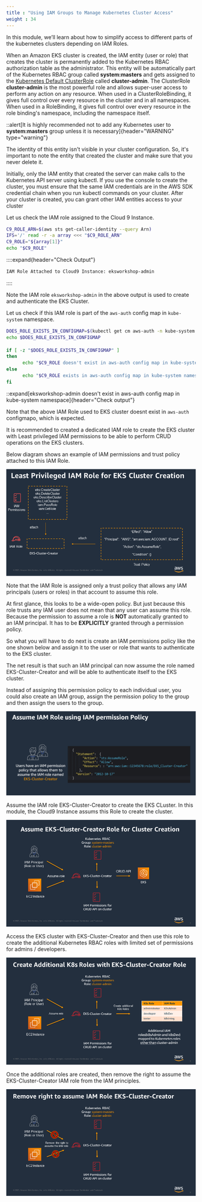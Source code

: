 ```yaml
---
title : "Using IAM Groups to Manage Kubernetes Cluster Access"
weight : 34
---
```


In this module, we’ll learn about how to simplify access to different parts of the kubernetes clusters depending on IAM Roles.


When an Amazon EKS cluster is created, the IAM entity (user or role) that creates the cluster is
permanently added to the Kubernetes RBAC authorization table as the administrator. This entity will be automatically part of the Kubernetes RBAC group called **system\:masters** and gets assigned to the [Kubernetes Default ClusterRole](https://kubernetes.io/docs/reference/access-authn-authz/rbac/) called **cluster-admin**. The ClusterRole **cluster-admin** is the most powerful role and allows super-user access to perform any action on any resource. When used in a ClusterRoleBinding, it gives full control over every resource in the cluster and in all namespaces. When used in a RoleBinding, it gives full control over every resource in the role binding's namespace, including the namespace itself.

::alert[It is highly recommended not to add any Kubernetes user to **system\:masters** group unless it is necessary]{header="WARNING" type="warning"}

The identity of this entity isn't visible in your cluster configuration. So,
it's important to note the entity that created the cluster and make sure that you never delete it.


Initially, only the IAM entity that created the server can make calls to the Kubernetes API server using kubectl. If
you use the console to create the cluster, you must ensure that the same IAM credentials are in the AWS
SDK credential chain when you run kubectl commands on your cluster. After your cluster is created, you
can grant other IAM entities access to your cluster

Let us check the IAM role assigned to the Cloud 9 Instance.

```bash
C9_ROLE_ARN=$(aws sts get-caller-identity --query Arn)
IFS='/' read -r -a array <<< "$C9_ROLE_ARN"
C9_ROLE="${array[1]}"
echo "$C9_ROLE"
```

::::expand{header="Check Output"}
```bash
IAM Role Attached to Cloud9 Instance: eksworkshop-admin
```
::::

Note the IAM role `eksworkshop-admin` in the above output is used to create and authenticate the EKS Cluster.

Let us check if this IAM role is part of the `aws-auth` config map in `kube-system` namespace.

```bash
DOES_ROLE_EXISTS_IN_CONFIGMAP=$(kubectl get cm aws-auth -n kube-system -oyaml | grep $C9_ROLE)
echo $DOES_ROLE_EXISTS_IN_CONFIGMAP

if [ -z "$DOES_ROLE_EXISTS_IN_CONFIGMAP" ]
then
      echo "$C9_ROLE doesn't exist in aws-auth config map in kube-system namespace"
else
      echo "$C9_ROLE exists in aws-auth config map in kube-system namespace"
fi
```

::expand[eksworkshop-admin doesn't  exist in aws-auth config map in kube-system namespace]{header="Check output"}

Note that the above IAM Role used to EKS cluster doesnt exist in `aws-auth`
 configmapo, which is expected.

It is recommended to created a dedicated IAM role to create the EKS cluster with Least privileged IAM permissions to be able to perform CRUD operations on the EKS clusters. 

Below diagram shows an example of IAM permissions and trust policy attached to this IAM Role.

![EKS Cluster Creator Role](/static/images/iam/iam-role-rbac/Least-Privileged-IAMRole.PNG)


Note that the IAM Role is assigned only a trust policy that allows any IAM principals (users or roles) in that account to assume this role.

At first glance, this looks to be a wide-open policy. But just because this role trusts any IAM user does not mean that any user can assume this role. Because the permission to assume a role is **NOT** automatically granted to an IAM principal. It has to be **EXPLICITLY** granted through a permission policy.

So what you will have to do next is create an IAM permissions policy like the one shown below and assign it to the user or role that wants to authenticate to the EKS cluster.

The net result is that such an IAM principal can now assume the role named EKS-Cluster-Creator and will be able to authenticate itself to the EKS cluster.

Instead of assigning this permission policy to each individual user, you could also create an IAM group, assign the permission policy to the group and then assign the users to the group.

![assumepolicy](/static/images/iam/iam-role-rbac/assumepolicy.png)

Assume the IAM role EKS-Cluster-Creator to create the EKS CLuster. In this module, the Cloud9 Instance assums this Role to create the cluster.

![Assume-EKS-Cluster-CreatorRole](/static/images/iam/iam-role-rbac/Assume-EKS-Cluster-CreatorRole.PNG)


Access the EKS cluster with EKS-Cluster-Creator and then use this  role to create the additional Kubernetes RBAC roles with limited set of permissions for admins / developers.

![Create-Additional-K8s-Roles](/static/images/iam/iam-role-rbac/Create-Additional-K8s-Roles.PNG)

Once the additional roles are created, then remove the right to assume the EKS-Cluster-Creator IAM role from the IAM principles.

![Remove-right-to-assumeIAM-Role](/static/images/iam/iam-role-rbac/Remove-right-to-assumeIAM-Role.PNG)
